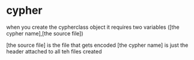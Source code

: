 # cypher
when you create the cypherclass object it requires two variables ([the cypher name],[the source file])

[the source file] is the file that gets encoded
[the cypher name] is just the header attached to all teh files created
